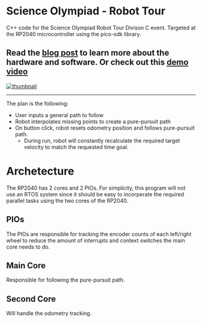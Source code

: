 # Science Olympiad - Robot Tour

C++ code for the Science Olympiad Robot Tour Divison C event. Targeted at the RP2040 microcontroller using the pico-sdk library.

## Read the [blog post](https://derock.blog/post/science-olympiad-robot-tour?ref=github) to learn more about the hardware and software. Or check out this [demo video](https://youtu.be/HW2_rhXF9W8)
<a href="https://derock.blog/post/science-olympiad-robot-tour?ref=github">
  <img src="https://derock.blog/thumbs/scioly-robot-tour-2024.webp" alt="thumbnail" />
</a>

---

The plan is the following:
- User inputs a general path to follow
- Robot interpolates missing points to create a pure-pursuit path
- On button click, robot resets odometry position and follows pure-pursuit path.
  - During run, robot will constantly recalculate the required target velocity to match the requested time goal.

# Archetecture
The RP2040 has 2 cores and 2 PIOs. For simplicity, this program will not use an RTOS system since it should be easy to incorperate the required parallel tasks using the two cores of the RP2040.

## PIOs
The PIOs are responsible for tracking the encoder counts of each left/right wheel to reduce the amount of interrupts and context switches the main core needs to do.

## Main Core
Responsible for following the pure-pursuit path.

## Second Core
Will handle the odometry tracking.
